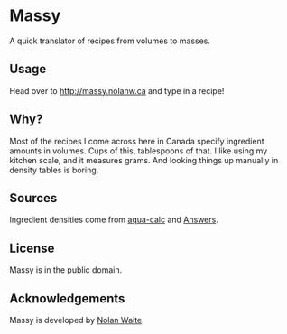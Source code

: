 # Massy

A quick translator of recipes from volumes to masses.

## Usage

Head over to http://massy.nolanw.ca and type in a recipe!

## Why?

Most of the recipes I come across here in Canada specify ingredient amounts in volumes. Cups of this, tablespoons of that. I like using my kitchen scale, and it measures grams. And looking things up manually in density tables is boring.

## Sources

Ingredient densities come from [aqua-calc][] and [Answers][].

[aqua-calc]: http://www.aqua-calc.com/page/density-table
[Answers]: http://wiki.answers.com/Q/What_is_the_density_of_chocolate_chips

## License

Massy is in the public domain.

## Acknowledgements

Massy is developed by [Nolan Waite](https://github.com/nolanw).
